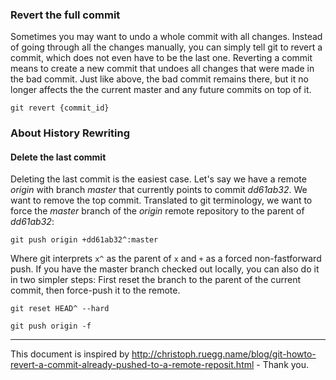 ### Revert the full commit
Sometimes you may want to undo a whole commit with all changes. Instead of going through all the changes manually, you can simply tell git to revert a commit, which does not even have to be the last one. Reverting a commit means to create a new commit that undoes all changes that were made in the bad commit. Just like above, the bad commit remains there, but it no longer affects the the current master and any future commits on top of it.

    git revert {commit_id}

### About History Rewriting

#### Delete the last commit
Deleting the last commit is the easiest case. Let's say we have a remote _origin_ with branch _master_ that currently points to commit _dd61ab32_. We want to remove the top commit. Translated to git terminology, we want to force the _master_ branch of the _origin_ remote repository to the parent of _dd61ab32_:

    git push origin +dd61ab32^:master

Where git interprets `x^` as the parent of `x` and `+` as a forced non-fastforward push. If you have the master branch checked out locally, you can also do it in two simpler steps: First reset the branch to the parent of the current commit, then force-push it to the remote.

    git reset HEAD^ --hard

    git push origin -f

---

This document is inspired by http://christoph.ruegg.name/blog/git-howto-revert-a-commit-already-pushed-to-a-remote-reposit.html - Thank you.
